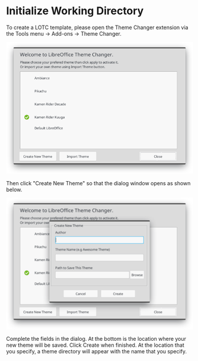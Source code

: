 # Initialize Working Directory

To create a LOTC template, please open the Theme Changer extension via the Tools menu -&gt; Add-ons -&gt; Theme Changer.

![LOTC - Main Dialog](../../../.gitbook/assets/lotc-1%20%281%29.png)

Then click "Create New Theme" so that the dialog window opens as shown below.

![LOTC - Create New Theme Dialog](../../../.gitbook/assets/lotc-2%20%281%29.png)

Complete the fields in the dialog. At the bottom is the location where your new theme will be saved. Click Create when finished. At the location that you specify, a theme directory will appear with the name that you specify.

